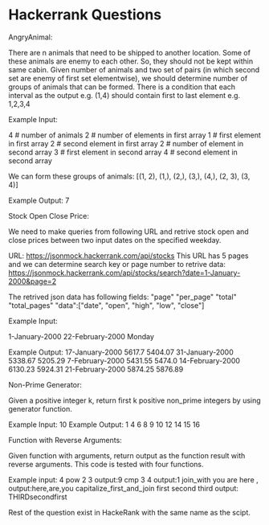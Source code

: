 # Hackerrank Questions


AngryAnimal:

There are n animals that need to be shipped to another location. Some of these animals are enemy to each other. So, they should not be kept within same cabin. Given number of animals and two set of pairs (in which second set are enemy of first set elementwise), we should determine number of groups of animals that can be formed.
There is a condition that each interval as the output e.g. (1,4) should contain first to last element e.g. 1,2,3,4

Example Input:

4 # number of animals
2 # number of elements in first array
1 # first element in first array
2 # second element in first array
2 # number of element in second array
3 # first element in second array
4 # second element in second array

We can form these groups of animals:
[(1, 2), (1,), (2,), (3,), (4,), (2, 3), (3, 4)]

Example Output: 7


Stock Open Close Price:

We need to make queries from following URL and retrive stock open and close prices between two input dates on the specified weekday.

URL: https://jsonmock.hackerrank.com/api/stocks
This URL has 5 pages and we can determine search key or page number to retrive data:
https://jsonmock.hackerrank.com/api/stocks/search?date=1-January-2000&page=2

The retrived json data has following fields:
"page"
"per_page"
"total"
"total_pages" 
"data":["date", "open", "high", "low", "close"]

Example Input:

1-January-2000
22-February-2000
Monday

Example Output:
17-January-2000 5617.7 5404.07
31-January-2000 5338.67 5205.29
7-February-2000 5431.55 5474.0
14-February-2000 6130.23 5924.31
21-February-2000 5874.25 5876.89


Non-Prime Generator:

Given a positive integer k, return first k positive non_prime integers by using generator function. 

Example Input: 10
Example Output:
1
4
6
8
9
10
12
14
15
16

Function with Reverse Arguments:

Given function with arguments, return output as the function result with reverse arguments. This code is tested with four functions.

Example input:
4 
pow 2 3
output:9
cmp 3 4
output:1
join_with you are here ,
output:here,are,you
capitalize_first_and_join first second third
output: THIRDsecondfirst

Rest of the question exist in HackeRank with the same name as the scipt. 



